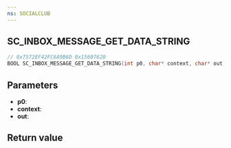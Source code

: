 ```yaml
---
ns: SOCIALCLUB
---
```

## SC_INBOX_MESSAGE_GET_DATA_STRING

```c
// 0x7572EF42FC6A9B6D 0x15607620
BOOL SC_INBOX_MESSAGE_GET_DATA_STRING(int p0, char* context, char* out);
```


## Parameters
* **p0**: 
* **context**: 
* **out**: 

## Return value

